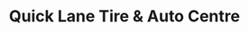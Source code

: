 ---
title: "Quick Lane Tire & Auto Centre"
url: /surrey/quick-lane-tire-und-auto-centre/
shop: Autowerkstatt
---
